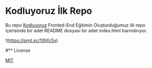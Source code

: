 #  Kodluyoruz İlk Repo
Bu repo [Kodluyoruz](https://www.kodluyoruz.org/) Fronted-End Eğitimin Oluşturduğumuz ilk repo içerisinde bir adet README dosyası bir adet index.html barındırıyor.

!(https://prnt.sc/10hfc5x)

#** License

[MIT](https://github.com/MHMTTPRLK/kodluyoruzilkrepo)
